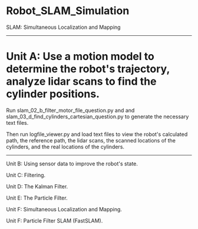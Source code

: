 # Robot_SLAM_Simulation
SLAM: Simultaneous Localization and Mapping
_____________________________________________

# Unit A: Use a motion model to determine the robot's trajectory, analyze lidar scans to find the cylinder positions.

Run slam_02_b_filter_motor_file_question.py and and slam_03_d_find_cylinders_cartesian_question.py to generate the necessary text files. 

Then run logfile_viewer.py and load text files to view the robot's calculated path, the reference path, the lidar scans, the scanned locations of the cylinders, and the real locations of the cylinders.
_____________________________________________

Unit B: Using sensor data to improve the robot's state.

Unit C: Filtering.

Unit D: The Kalman Filter.

Unit E: The Particle Filter.

Unit F: Simultaneous Localization and Mapping.

Unit F: Particle Filter SLAM (FastSLAM).
